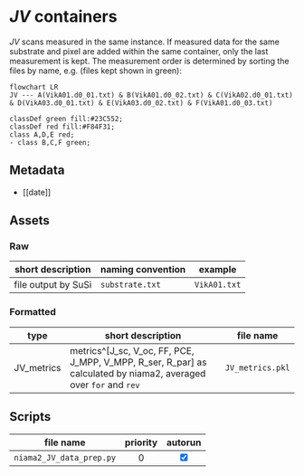 # *JV* containers
*JV* scans measured in the same instance. 
If measured data for the same substrate and pixel are added within the same container, only the last measurement is kept. The measurement order is determined by sorting the files by name, e.g. (files kept shown in green):  

``` mermaid
flowchart LR
JV --- A(VikA01.d0_01.txt) & B(VikA01.d0_02.txt) & C(VikA02.d0_01.txt) & D(VikA03.d0_01.txt) & E(VikA03.d0_02.txt) & F(VikA01.d0_03.txt)

classDef green fill:#23C552;
classDef red fill:#F84F31;
class A,D,E red;
- class B,C,F green;
```
## Metadata
- [[date]]


## Assets
### Raw

| short description   | naming convention | example      |
| ------------------- | ----------------- | ------------ |
| file output by SuSi | `substrate.txt`   | `VikA01.txt` |

### Formatted

| type       | short description                                                                                                | file name        |
| ---------- | ---------------------------------------------------------------------------------------------------------------- | ---------------- |
| JV_metrics | metrics^[J_sc, V_oc, FF, PCE, J_MPP, V_MPP, R_ser, R_par] as calculated by niama2, averaged over `for` and `rev` | `JV_metrics.pkl` |

## Scripts

| file name               | priority |             autorun             |
| ----------------------- |:--------:|:-------------------------------:|
| `niama2_JV_data_prep.py` |    0     | <input type="checkbox" checked> |